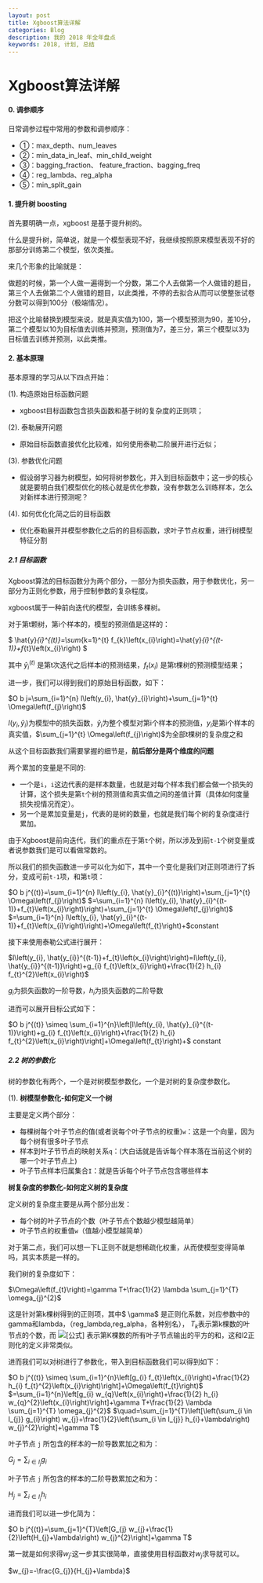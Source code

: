```yaml
---
layout: post
title: Xgboost算法详解
categories: Blog
description: 我的 2018 年全年盘点
keywords: 2018, 计划, 总结
---
```




# Xgboost算法详解

#### 0. 调参顺序

日常调参过程中常用的参数和调参顺序：

- ①：max_depth、num_leaves
- ②：min_data_in_leaf、min_child_weight
- ③：bagging_fraction、 feature_fraction、bagging_freq
- ④：reg_lambda、reg_alpha
- ⑤：min_split_gain

#### 1. 提升树 boosting

首先要明确一点，xgboost 是基于提升树的。

什么是提升树，简单说，就是一个模型表现不好，我继续按照原来模型表现不好的那部分训练第二个模型，依次类推。

来几个形象的比喻就是：

做题的时候，第一个人做一遍得到一个分数，第二个人去做第一个人做错的题目，第三个人去做第二个人做错的题目，以此类推，不停的去拟合从而可以使整张试卷分数可以得到100分（极端情况）。

把这个比喻替换到模型来说，就是真实值为100，第一个模型预测为90，差10分，第二个模型以10为目标值去训练并预测，预测值为7，差三分，第三个模型以3为目标值去训练并预测，以此类推。

#### 2. 基本原理

基本原理的学习从以下四点开始：

(1). 构造原始目标函数问题

+ xgboost目标函数包含损失函数和基于树的复杂度的正则项；

(2). 泰勒展开问题

+ 原始目标函数直接优化比较难，如何使用泰勒二阶展开进行近似；

(3). 参数优化问题

+ 假设弱学习器为树模型，如何将树参数化，并入到目标函数中；这一步的核心就是要明白我们模型优化的核心就是优化参数，没有参数怎么训练样本，怎么对新样本进行预测呢？

(4). 如何优化化简之后的目标函数

+ 优化泰勒展开并模型参数化之后的的目标函数，求叶子节点权重，进行树模型特征分割

##### 2.1 目标函数

Xgboost算法的目标函数分为两个部分，一部分为损失函数，用于参数优化，另一部分为正则化参数，用于控制参数的复杂程度。

xgboost属于一种前向迭代的模型，会训练多棵树。

对于第t颗树，第i个样本的，模型的预测值是这样的：

$
\hat{y}_{i}^{(t)}=\sum_{k=1}^{t} f_{k}\left(x_{i}\right)=\hat{y}_{i}^{(t-1)}+f_{t}\left(x_{i}\right)
$

其中 $\hat{y}_{i}^{(t)}$ 是第t次迭代之后样本i的预测结果，$f_{t}(x_{i})$ 是第t棵树的预测模型结果；

进一步，我们可以得到我们的原始目标函数，如下：

$O b j=\sum_{i=1}^{n} l\left(y_{i}, \hat{y}_{i}\right)+\sum_{j=1}^{t} \Omega\left(f_{j}\right)$

$l\left(y_{i}, \hat{y}_{i}\right)$为模型中的损失函数，$\hat{y}_{i}$为整个模型对第i个样本的预测值，$y_{i}$是第i个样本的真实值，$\sum_{j=1}^{t} \Omega\left(f_{j}\right)$为全部t棵树的复杂度之和

从这个目标函数我们需要掌握的细节是，**前后部分是两个维度的问题**

两个累加的变量是不同的:

- 一个是`i`，`i`这边代表的是样本数量，也就是对每个样本我们都会做一个损失的计算，这个损失是第`t`个树的预测值和真实值之间的差值计算（具体如何度量损失视情况而定）。 
- 另一个是累加变量是`j`，代表的是树的数量，也就是我们每个树的复杂度进行累加。

由于Xgboost是前向迭代，我们的重点在于第`t`个树，所以涉及到前`t-1`个树变量或者说参数我们是可以看做常数的。

所以我们的损失函数进一步可以化为如下，其中一个变化是我们对正则项进行了拆分，变成可前`t-1`项，和第`t`项：

$O b j^{(t)}=\sum_{i=1}^{n} l\left(y_{i}, \hat{y}_{i}^{(t)}\right)+\sum_{j=1}^{t} \Omega\left(f_{j}\right)$
$=\sum_{i=1}^{n} l\left(y_{i}, \hat{y}_{i}^{(t-1)}+f_{t}\left(x_{i}\right)\right)+\sum_{j=1}^{t} \Omega\left(f_{j}\right)$
$=\sum_{i=1}^{n} l\left(y_{i}, \hat{y}_{i}^{(t-1)}+f_{t}\left(x_{i}\right)\right)+\Omega\left(f_{t}\right)+$constant

接下来使用泰勒公式进行展开：

$l\left(y_{i}, \hat{y_{i}}^{(t-1)}+f_{t}\left(x_{i}\right)\right)=l\left(y_{i}, \hat{y_{i}}^{(t-1)}\right)+g_{i} f_{t}\left(x_{i}\right)+\frac{1}{2} h_{i} f_{t}^{2}\left(x_{i}\right)$

$g_i$为损失函数的一阶导数，$h_i$为损失函数的二阶导数

进而可以展开目标公式如下：

$O b j^{(t)} \simeq \sum_{i=1}^{n}\left[l\left(y_{i}, \hat{y}_{i}^{(t-1)}\right)+g_{i} f_{t}\left(x_{i}\right)+\frac{1}{2} h_{i} f_{t}^{2}\left(x_{i}\right)\right]+\Omega\left(f_{t}\right)+$ constant

##### 2.2 树的参数化

树的参数化有两个，一个是对树模型参数化，一个是对树的复杂度参数化。

(1). **树模型参数化-如何定义一个树**

主要是定义两个部分：

- 每棵树每个叶子节点的值(或者说每个叶子节点的权重)`w`：这是一个向量，因为每个树有很多叶子节点
- 样本到叶子节节点的映射关系`q`：(大白话就是告诉每个样本落在当前这个树的哪一个叶子节点上)
- 叶子节点样本归属集合`I`：就是告诉每个叶子节点包含哪些样本

**树复杂度的参数化-如何定义树的复杂度**

定义树的复杂度主要是从两个部分出发：

- 每个树的叶子节点的个数（叶子节点个数越少模型越简单）
- 叶子节点的权重值`w`（值越小模型越简单）

对于第二点，我们可以想一下L正则不就是想稀疏化权重，从而使模型变得简单吗，其实本质是一样的。

我们树的复杂度如下：

$\Omega\left(f_{t}\right)=\gamma T+\frac{1}{2} \lambda \sum_{j=1}^{T} \omega_{j}^{2}$

这是针对第k棵树得到的正则项，其中$ \gamma$ 是正则化系数，对应参数中的gamma和lambda，（reg_lambda,reg_alpha，各种别名）， $T_k$表示第k棵数的叶节点的个数，而 ![[公式]](https://www.zhihu.com/equation?tex=%7C%7Cw_%7Bk%7D%7C%7C%5E%7B2%7D) 表示第K棵数的所有叶子节点输出的平方的和，这和l2正则化的定义非常类似。



进而我们可以对树进行了参数化，带入到目标函数我们可以得到如下：

$O b j^{(t)} \simeq \sum_{i=1}^{n}\left[g_{i} f_{t}\left(x_{i}\right)+\frac{1}{2} h_{i} f_{t}^{2}\left(x_{i}\right)\right]+\Omega\left(f_{t}\right)$
$=\sum_{i=1}^{n}\left[g_{i} w_{q}\left(x_{i}\right)+\frac{1}{2} h_{i} w_{q}^{2}\left(x_{i}\right)\right]+\gamma T+\frac{1}{2} \lambda \sum_{j=1}^{T} \omega_{j}^{2}$
$\quad=\sum_{j=1}^{T}\left[\left(\sum_{i \in I_{j}} g_{i}\right) w_{j}+\frac{1}{2}\left(\sum_{i \in I_{j}} h_{i}+\lambda\right) w_{j}^{2}\right]+\gamma T$

叶子节点 `j` 所包含的样本的一阶导数累加之和为：

$G_{j}=\sum_{i \in I_{j}} g_{i}$

叶子节点 `j` 所包含的样本的二阶导数累加之和为：

$H_{j}=\sum_{i \in I_{j}} h_{i}$

进而我们可以进一步化简为：

$O b j^{(t)}=\sum_{j=1}^{T}\left[G_{j} w_{j}+\frac{1}{2}\left(H_{j}+\lambda\right) w_{j}^{2}\right]+\gamma T$

第一就是如何求得$w_j$:这一步其实很简单，直接使用目标函数对$w_j$求导就可以。

$w_{j}=-\frac{G_{j}}{H_{j}+\lambda}$


